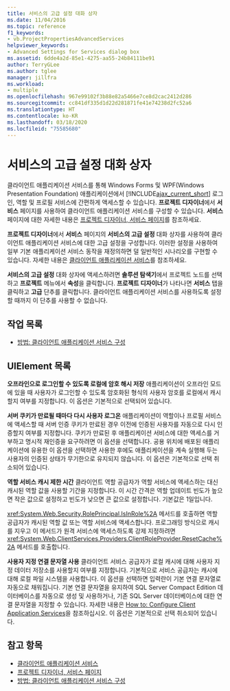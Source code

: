 ```yaml
---
title: 서비스의 고급 설정 대화 상자
ms.date: 11/04/2016
ms.topic: reference
f1_keywords:
- vb.ProjectPropertiesAdvancedServices
helpviewer_keywords:
- Advanced Settings for Services dialog box
ms.assetid: 6dde4a2d-85e1-4275-aa55-24b84111be91
author: TerryGLee
ms.author: tglee
manager: jillfra
ms.workload:
- multiple
ms.openlocfilehash: 967e99102f3b88e82a5466e7ce8d2cac2412d286
ms.sourcegitcommit: cc841df335d1d22d281871fe41e74238d2fc52a6
ms.translationtype: HT
ms.contentlocale: ko-KR
ms.lasthandoff: 03/18/2020
ms.locfileid: "75585680"
---
```

# <a name="advanced-settings-for-services-dialog-box"></a>서비스의 고급 설정 대화 상자
클라이언트 애플리케이션 서비스를 통해 Windows Forms 및 WPF(Windows Presentation Foundation) 애플리케이션에서 [!INCLUDE[ajax_current_short](../../ide/reference/includes/ajax_current_short_md.md)] 로그인, 역할 및 프로필 서비스에 간편하게 액세스할 수 있습니다. **프로젝트 디자이너**에서 **서비스** 페이지를 사용하여 클라이언트 애플리케이션 서비스를 구성할 수 있습니다. **서비스** 페이지에 대한 자세한 내용은 [프로젝트 디자이너, 서비스 페이지](../../ide/reference/services-page-project-designer.md)를 참조하세요.

**프로젝트 디자이너**에서 **서비스** 페이지의 **서비스의 고급 설정** 대화 상자를 사용하여 클라이언트 애플리케이션 서비스에 대한 고급 설정을 구성합니다. 이러한 설정을 사용하여 일부 기본 애플리케이션 서비스 동작을 재정의하면 덜 일반적인 시나리오를 구현할 수 있습니다. 자세한 내용은 [클라이언트 애플리케이션 서비스](/dotnet/framework/common-client-technologies/client-application-services)를 참조하세요.

**서비스의 고급 설정** 대화 상자에 액세스하려면 **솔루션 탐색기**에서 프로젝트 노드를 선택하고 **프로젝트** 메뉴에서 **속성**을 클릭합니다. **프로젝트 디자이너**가 나타나면 **서비스** 탭을 클릭하고 **고급** 단추를 클릭합니다. 클라이언트 애플리케이션 서비스를 사용하도록 설정할 때까지 이 단추를 사용할 수 없습니다.

## <a name="task-list"></a>작업 목록

- [방법: 클라이언트 애플리케이션 서비스 구성](/dotnet/framework/common-client-technologies/how-to-configure-client-application-services)

## <a name="uielement-list"></a>UIElement 목록

 **오프라인으로 로그인할 수 있도록 로컬에 암호 해시 저장** 애플리케이션이 오프라인 모드에 있을 때 사용자가 로그인할 수 있도록 암호화된 형식의 사용자 암호를 로컬에서 캐시할지 여부를 지정합니다. 이 옵션은 기본적으로 선택되어 있습니다.

 **서버 쿠키가 만료될 때마다 다시 사용자 로그온** 애플리케이션이 역할이나 프로필 서비스에 액세스할 때 서버 인증 쿠키가 만료된 경우 이전에 인증된 사용자를 자동으로 다시 인증할지 여부를 지정합니다. 쿠키가 만료된 후 애플리케이션 서비스에 대한 액세스를 거부하고 명시적 재인증을 요구하려면 이 옵션을 선택합니다. 공용 위치에 배포된 애플리케이션에 유용한 이 옵션을 선택하면 사용한 후에도 애플리케이션을 계속 실행해 두는 사용자의 인증된 상태가 무기한으로 유지되지 않습니다. 이 옵션은 기본적으로 선택 취소되어 있습니다.

 **역할 서비스 캐시 제한 시간** 클라이언트 역할 공급자가 역할 서비스에 액세스하는 대신 캐시된 역할 값을 사용할 기간을 지정합니다. 이 시간 간격은 역할 업데이트 빈도가 높으면 작은 값으로 설정하고 빈도가 낮으면 큰 값으로 설정합니다. 기본값은 1일입니다.

<xref:System.Web.Security.RolePrincipal.IsInRole%2A> 메서드를 호출하면 역할 공급자가 캐시된 역할 값 또는 역할 서비스에 액세스합니다. 프로그래밍 방식으로 캐시를 지우고 이 메서드가 원격 서비스에 액세스하도록 강제 지정하려면 <xref:System.Web.ClientServices.Providers.ClientRoleProvider.ResetCache%2A> 메서드를 호출합니다.

 **사용자 지정 연결 문자열 사용** 클라이언트 서비스 공급자가 로컬 캐시에 대해 사용자 지정 데이터 저장소를 사용할지 여부를 지정합니다. 기본적으로 서비스 공급자는 캐시에 대해 로컬 파일 시스템을 사용합니다. 이 옵션을 선택하면 입력란이 기본 연결 문자열로 자동으로 채워집니다. 기본 연결 문자열을 유지하여 SQL Server Compact Edition 데이터베이스를 자동으로 생성 및 사용하거나, 기존 SQL Server 데이터베이스에 대한 연결 문자열을 지정할 수 있습니다. 자세한 내용은 [How to: Configure Client Application Services](/dotnet/framework/common-client-technologies/how-to-configure-client-application-services)을 참조하십시오. 이 옵션은 기본적으로 선택 취소되어 있습니다.

## <a name="see-also"></a>참고 항목

- [클라이언트 애플리케이션 서비스](/dotnet/framework/common-client-technologies/client-application-services)
- [프로젝트 디자이너, 서비스 페이지](../../ide/reference/services-page-project-designer.md)
- [방법: 클라이언트 애플리케이션 서비스 구성](/dotnet/framework/common-client-technologies/how-to-configure-client-application-services)

